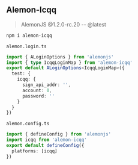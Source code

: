 ## Alemon-Icqq

> AlemonJS @1.2.0-rc.20 -- @latest

```sh
npm i alemon-icqq
```

`alemon.login.ts`

```ts
import { ALoginOptions } from 'alemonjs'
import { type IcqqLoginMap } from 'alemon-icqq'
export default ALoginOptions<IcqqLoginMap>({
  test: {
    icqq: {
      sign_api_addr: '',
      account: 0,
      password: ''
    }
  }
})
```

`alemon.config.ts`

```ts
import { defineConfig } from 'alemonjs'
import icqq from 'alemon-icqq'
export default defineConfig({
  platforms: [icqq]
})
```
